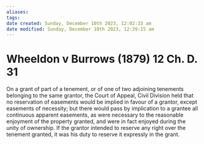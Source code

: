 ```yaml
---
aliases: 
tags: 
date created: Sunday, December 10th 2023, 12:02:33 am
date modified: Sunday, December 10th 2023, 12:39:15 am
---
```


# Wheeldon v Burrows (1879) 12 Ch. D. 31

On a grant of part of a tenement, or of one of two adjoining tenements belonging to the same grantor, the Court of Appeal, Civil Division held that no reservation of easements would be implied in favour of a grantor, except easements of necessity; but there would pass by implication to a grantee all continuous apparent easements, as were necessary to the reasonable enjoyment of the property granted, and were in fact enjoyed during the unity of ownership. If the grantor intended to reserve any right over the tenement granted, it was his duty to reserve it expressly in the grant.
